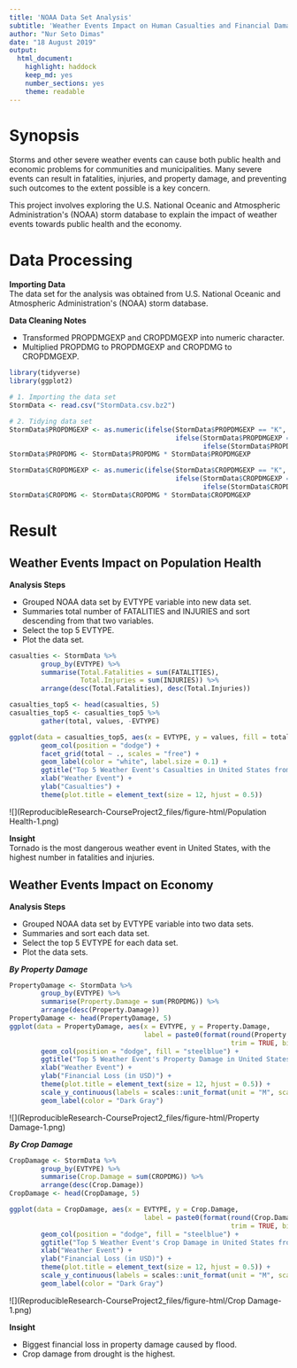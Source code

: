 ```yaml
---
title: 'NOAA Data Set Analysis'
subtitle: 'Weather Events Impact on Human Casualties and Financial Damage'
author: "Nur Seto Dimas"
date: "18 August 2019"
output: 
  html_document: 
    highlight: haddock
    keep_md: yes
    number_sections: yes
    theme: readable
---
```


# Synopsis  
Storms and other severe weather events can cause both public health and economic problems for communities and municipalities. Many severe events can result in fatalities, injuries, and property damage, and preventing such outcomes to the extent possible is a key concern.

This project involves exploring the U.S. National Oceanic and Atmospheric Administration's (NOAA) storm database to explain the impact of  weather events towards public health and the economy.

# Data Processing  
**Importing Data**  
The data set for the analysis was obtained from U.S. National Oceanic and Atmospheric Administration's (NOAA) storm database.  

**Data Cleaning Notes**  
* Transformed PROPDMGEXP and CROPDMGEXP into numeric character.   
* Multiplied PROPDMG to PROPDMGEXP and CROPDMG to CROPDMGEXP.


```r
library(tidyverse)
library(ggplot2)

# 1. Importing the data set
StormData <- read.csv("StormData.csv.bz2")

# 2. Tidying data set
StormData$PROPDMGEXP <- as.numeric(ifelse(StormData$PROPDMGEXP == "K", 1000, 
                                          ifelse(StormData$PROPDMGEXP == "M", 1000000,
                                                 ifelse(StormData$PROPDMGEXP == "B", 1000000000, 0))))
StormData$PROPDMG <- StormData$PROPDMG * StormData$PROPDMGEXP

StormData$CROPDMGEXP <- as.numeric(ifelse(StormData$CROPDMGEXP == "K", 1000, 
                                          ifelse(StormData$CROPDMGEXP == "M", 1000000,
                                                 ifelse(StormData$CROPDMGEXP == "B", 1000000000, 0))))
StormData$CROPDMG <- StormData$CROPDMG * StormData$CROPDMGEXP
```


# Result  
## **Weather Events Impact on Population Health**  
**Analysis Steps**  
* Grouped NOAA data set by EVTYPE variable into new data set.  
* Summaries total number of FATALITIES and INJURIES and sort descending from that two variables.  
* Select the top 5 EVTYPE.  
* Plot the data set.  


```r
casualties <- StormData %>%
        group_by(EVTYPE) %>%
        summarise(Total.Fatalities = sum(FATALITIES), 
                  Total.Injuries = sum(INJURIES)) %>%
        arrange(desc(Total.Fatalities), desc(Total.Injuries))

casualties_top5 <- head(casualties, 5)
casualties_top5 <- casualties_top5 %>%
        gather(total, values, -EVTYPE)

ggplot(data = casualties_top5, aes(x = EVTYPE, y = values, fill = total, label = format(values, big.mark = ","))) +
        geom_col(position = "dodge") +
        facet_grid(total ~ ., scales = "free") +
        geom_label(color = "white", label.size = 0.1) +
        ggtitle("Top 5 Weather Event's Casualties in United States from 1950 to 2011") +
        xlab("Weather Event") +
        ylab("Casualties") + 
        theme(plot.title = element_text(size = 12, hjust = 0.5))
```

![](ReproducibleResearch-CourseProject2_files/figure-html/Population Health-1.png)<!-- -->


**Insight**  
Tornado is the most dangerous weather event in United States, with the highest number in fatalities and injuries.

## **Weather Events Impact on Economy**
**Analysis Steps**  
* Grouped NOAA data set by EVTYPE variable into two data sets.  
* Summaries and sort each data set.  
* Select the top 5 EVTYPE for each data set.  
* Plot the data sets.  

***By Property Damage***

```r
PropertyDamage <- StormData %>%
        group_by(EVTYPE) %>%
        summarise(Property.Damage = sum(PROPDMG)) %>%
        arrange(desc(Property.Damage))
PropertyDamage <- head(PropertyDamage, 5)
ggplot(data = PropertyDamage, aes(x = EVTYPE, y = Property.Damage, 
                                  label = paste0(format(round(Property.Damage / 1e6), 
                                                        trim = TRUE, big.mark = ","), "M"))) +
        geom_col(position = "dodge", fill = "steelblue") + 
        ggtitle("Top 5 Weather Event's Property Damage in United States from 1950 to 2011") +
        xlab("Weather Event") +
        ylab("Financial Loss (in USD)") + 
        theme(plot.title = element_text(size = 12, hjust = 0.5)) +
        scale_y_continuous(labels = scales::unit_format(unit = "M", scale = 1e-9)) + 
        geom_label(color = "Dark Gray")
```

![](ReproducibleResearch-CourseProject2_files/figure-html/Property Damage-1.png)<!-- -->


***By Crop Damage***

```r
CropDamage <- StormData %>%
        group_by(EVTYPE) %>%
        summarise(Crop.Damage = sum(CROPDMG)) %>%
        arrange(desc(Crop.Damage))
CropDamage <- head(CropDamage, 5)

ggplot(data = CropDamage, aes(x = EVTYPE, y = Crop.Damage, 
                                  label = paste0(format(round(Crop.Damage / 1e6), 
                                                        trim = TRUE, big.mark = ","), "M"))) +
        geom_col(position = "dodge", fill = "steelblue") + 
        ggtitle("Top 5 Weather Event's Crop Damage in United States from 1950 to 2011") +
        xlab("Weather Event") +
        ylab("Financial Loss (in USD)") + 
        theme(plot.title = element_text(size = 12, hjust = 0.5)) +
        scale_y_continuous(labels = scales::unit_format(unit = "M", scale = 1e-9)) + 
        geom_label(color = "Dark Gray")
```

![](ReproducibleResearch-CourseProject2_files/figure-html/Crop Damage-1.png)<!-- -->

**Insight**  
* Biggest financial loss in property damage caused by flood.  
* Crop damage from drought is the highest.  
